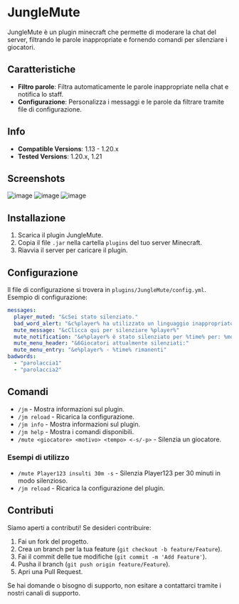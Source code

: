 # JungleMute

JungleMute è un plugin minecraft che permette di moderare la chat del server, filtrando le parole inappropriate e fornendo comandi per silenziare i giocatori.

## Caratteristiche

- **Filtro parole**: Filtra automaticamente le parole inappropriate nella chat e notifica lo staff.
- **Configurazione**: Personalizza i messaggi e le parole da filtrare tramite file di configurazione.

## Info

- **Compatible Versions**: 1.13 - 1.20.x
- **Tested Versions**: 1.20.x, 1.21

## Screenshots
![image](https://github.com/user-attachments/assets/697c7d6a-2a18-43a3-9d55-a90ef9cfc61a)
![image](https://github.com/user-attachments/assets/b5565bdc-685c-46e4-94e8-b1f303d17f19)
![image](https://github.com/user-attachments/assets/36a92808-9ee8-4044-8be9-b2cd97f0c4f1)



## Installazione

1. Scarica il plugin JungleMute.
2. Copia il file `.jar` nella cartella `plugins` del tuo server Minecraft.
3. Riavvia il server per caricare il plugin.

## Configurazione

Il file di configurazione si trovera in `plugins/JungleMute/config.yml`. Esempio di configurazione:

```yaml
messages:
  player_muted: "&cSei stato silenziato."
  bad_word_alert: "&c%player% ha utilizzato un linguaggio inappropriato: %message%"
  mute_message: "&cClicca qui per silenziare %player%"
  mute_notification: "&e%player% è stato silenziato per %time% per: %motivation%"
  mute_menu_header: "&6Giocatori attualmente silenziati:"
  mute_menu_entry: "&e%player% - %time% rimanenti"
badwords:
  - "parolaccia1"
  - "parolaccia2"
```
## Comandi

- `/jm` - Mostra informazioni sul plugin.
- `/jm reload` - Ricarica la configurazione.
- `/jm info` - Mostra informazioni sul plugin.
- `/jm help` - Mostra i comandi disponibili.
- `/mute <giocatore> <motivo> <tempo> <-s/-p>` - Silenzia un giocatore.

### Esempi di utilizzo

- `/mute Player123 insulti 30m -s` - Silenzia Player123 per 30 minuti in modo silenzioso.
- `/jm reload` - Ricarica la configurazione del plugin.

## Contributi

Siamo aperti a contributi! Se desideri contribuire:

1. Fai un fork del progetto.
2. Crea un branch per la tua feature (`git checkout -b feature/Feature`).
3. Fai il commit delle tue modifiche (`git commit -m 'Add Feature'`).
4. Pusha il branch (`git push origin feature/Feature`).
5. Apri una Pull Request.

Se hai domande o bisogno di supporto, non esitare a contattarci tramite i nostri canali di supporto.
